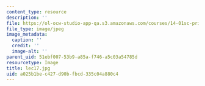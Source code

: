 ```yaml
---
content_type: resource
description: ''
file: https://ol-ocw-studio-app-qa.s3.amazonaws.com/courses/14-01sc-principles-of-microeconomics-fall-2011/a025b1bec427d90bfbcd335c04a880c4_lec17.jpg
file_type: image/jpeg
image_metadata:
  caption: ''
  credit: ''
  image-alt: ''
parent_uid: 51ebf007-53b9-a85a-f746-a5c03a54785d
resourcetype: Image
title: lec17.jpg
uid: a025b1be-c427-d90b-fbcd-335c04a880c4
---
```

